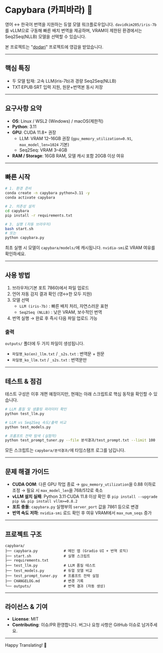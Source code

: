 # Capybara (카피바라) 🦫

영어 ↔ 한국어 번역을 지원하는 듀얼 모델 워크플로우입니다. `davidkim205/iris-7b`를 vLLM으로 구동해 빠른 배치 번역을 제공하며, VRAM이 제한된 환경에서는 Seq2Seq(NLLB) 모델을 선택할 수 있습니다.

본 프로젝트는 "[dodari](https://github.com/vEduardovich/dodari)" 프로젝트에 영감을 받았습니다.

---

## 핵심 특징

- 두 모델 탑재: 고속 LLM(iris-7b)과 경량 Seq2Seq(NLLB)
- TXT·EPUB·SRT 입력 지원, 원문+번역본 동시 저장

---

## 요구사항 요약

- **OS**: Linux / WSL2 (Windows) / macOS(제한적)
- **Python**: 3.11
- **GPU**: CUDA 11.8+ 권장
  - LLM: VRAM 12–16GB 권장 (`gpu_memory_utilization=0.91`, `max_model_len=1024` 기본)
  - Seq2Seq: VRAM 3–4GB
- **RAM / Storage**: 16GB RAM, 모델 캐시 포함 20GB 이상 여유

---

## 빠른 시작

```bash
# 1. 환경 준비
conda create -n capybara python=3.11 -y
conda activate capybara

# 2. 의존성 설치
cd capybara
pip install -r requirements.txt

# 3. 실행 (자동 브라우저)
bash start.sh
# 또는
python capybara.py
```

최초 실행 시 모델이 `capybara/models/`에 캐시됩니다. `nvidia-smi`로 VRAM 여유를 확인하세요.

---

## 사용 방법

1. 브라우저(기본 포트 7860)에서 파일 업로드
2. 언어 자동 감지 결과 확인 (영↔한 모두 지원)
3. 모델 선택
   - `LLM (iris-7b)` : 빠른 배치 처리, 자연스러운 표현
   - `Seq2Seq (NLLB)` : 낮은 VRAM, 보수적인 번역
4. 번역 실행 → 완료 후 즉시 다음 파일 업로드 가능

### 출력

`outputs/` 폴더에 두 가지 파일이 생성됩니다.
- `파일명_ko(en)_llm.txt` / `_s2s.txt` : 번역문 + 원문
- `파일명_ko_llm.txt` / `_s2s.txt`     : 번역문만

---

## 테스트 & 점검

테스트 구성은 이후 개편 예정이지만, 현재는 아래 스크립트로 핵심 동작을 확인할 수 있습니다.

```bash
# LLM 품질 및 샘플링 파라미터 확인
python test_llm.py

# LLM vs Seq2Seq 속도/출력 비교
python test_models.py

# 프롬프트 전략 탐색 (실험적)
python test_prompt_tuner.py --file 분석결과/test_prompt.txt --limit 100 --direction auto
```

모든 스크립트는 `capybara/분석결과/`에 타임스탬프 로그를 남깁니다.

---

## 문제 해결 가이드

- **CUDA OOM**: 다른 GPU 작업 종료 → `gpu_memory_utilization`을 0.88 이하로 조정 → 필요 시 `max_model_len`을 768/512로 축소
- **vLLM 설치 실패**: Python 3.11·CUDA 11.8 이상 확인 후 `pip install --upgrade pip && pip install vllm>=0.8.2`
- **포트 충돌**: `capybara.py` 실행부의 `server_port` 값을 7861 등으로 변경
- **번역 속도 저하**: `nvidia-smi` 로드 확인 후 여유 VRAM에서 `max_num_seqs` 증가

---

## 프로젝트 구조

```
capybara/
├── capybara.py            # 메인 앱 (Gradio UI + 번역 로직)
├── start.sh               # 실행 스크립트
├── requirements.txt
├── test_llm.py            # LLM 품질 테스트
├── test_models.py         # 듀얼 모델 비교
├── test_prompt_tuner.py   # 프롬프트 전략 실험
├── CHANGELOG.md           # 변경 기록
└── outputs/               # 번역 결과 (자동 생성)
```

---

## 라이선스 & 기여

- **License**: MIT
- **Contributing**: 이슈/PR 환영합니다. 버그나 요청 사항은 GitHub 이슈로 남겨주세요.

---

Happy Translating! 🦫
